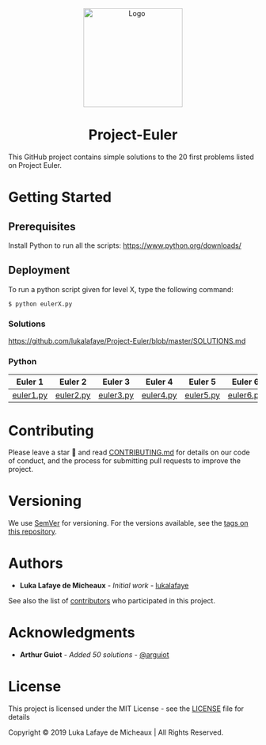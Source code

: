 <div align="center"><img src="#" alt="Logo" height="200"><h1>Project-Euler</h1></div>

This GitHub project contains simple solutions to the 20 first problems listed on Project Euler.

# Getting Started

## Prerequisites

Install Python to run all the scripts: https://www.python.org/downloads/

## Deployment

To run a python script given for level X, type the following command:

```
$ python eulerX.py
```

### Solutions

https://github.com/lukalafaye/Project-Euler/blob/master/SOLUTIONS.md

### Python

| Euler 1 	| Euler 2 	| Euler 3 	| Euler 4 	| Euler 5 	| Euler 6 	| Euler 7 	| Euler 8 	| Euler 9 	| Euler 10 	| Euler 11 	| Euler 12 	| Euler 13 	| Euler 14 	| Euler 15 	| Euler 16 	| Euler 17 	| Euler 18 	| Euler 19 	| Euler 20 	|
|---------	|---------	|---------	|---------	|---------	|---------	|---------	|---------	|---------	|----------	|----------	|----------	|----------	|----------	|----------	|----------	|----------	|----------	|----------	|----------	|
|[euler1.py](https://github.com/lukalafaye/Project-Euler/blob/master/src/euler1.py)|[euler2.py](https://github.com/lukalafaye/Project-Euler/blob/master/src/euler2.py)|[euler3.py](https://github.com/lukalafaye/Project-Euler/blob/master/src/euler3.py)|[euler4.py](https://github.com/lukalafaye/Project-Euler/blob/master/src/euler4.py)|[euler5.py](https://github.com/lukalafaye/Project-Euler/blob/master/src/euler5.py)|[euler6.py](https://github.com/lukalafaye/Project-Euler/blob/master/src/euler6.py)|[euler7.py](https://github.com/lukalafaye/Project-Euler/blob/master/src/euler7.py)|[euler8.py](https://github.com/lukalafaye/Project-Euler/blob/master/src/euler8.py)|[euler9.py](https://github.com/lukalafaye/Project-Euler/blob/master/src/euler9.py)|[euler10.py](https://github.com/lukalafaye/Project-Euler/blob/master/src/euler10.py)|[euler11.py](https://github.com/lukalafaye/Project-Euler/blob/master/src/euler11.py)|[euler12.py](https://github.com/lukalafaye/Project-Euler/blob/master/src/euler12.py)|[euler13.py](https://github.com/lukalafaye/Project-Euler/blob/master/src/euler13.py)|[euler14.py](https://github.com/lukalafaye/Project-Euler/blob/master/src/euler14.py)|[euler15.py](https://github.com/lukalafaye/Project-Euler/blob/master/src/euler15.py)|[euler16.py](https://github.com/lukalafaye/Project-Euler/blob/master/src/euler16.py)|[euler17.py](https://github.com/lukalafaye/Project-Euler/blob/master/src/euler17.py)|[euler18.py](https://github.com/lukalafaye/Project-Euler/blob/master/src/euler18.py)|[euler19.py](https://github.com/lukalafaye/Project-Euler/blob/master/src/euler19.py)|[euler20.py](https://github.com/lukalafaye/Project-Euler/blob/master/src/euler20.py)|

# Contributing

Please leave a star 🌟 and read [CONTRIBUTING.md](CONTRIBUTING.md) for details on our code of conduct, and the process for submitting pull requests to improve the project.

# Versioning

We use [SemVer](http://semver.org/) for versioning. For the versions available, see the [tags on this repository](https://github.com/lukalafaye/Project-Euler/tags). 

# Authors

* **Luka Lafaye de Micheaux** - *Initial work* - [lukalafaye](https://github.com/lukalafaye)

See also the list of [contributors](https://github.com/lukalafaye/Project-Euler/contributors) who participated in this project.

# Acknowledgments

* **Arthur Guiot** - *Added 50 solutions*  - [@arguiot](https://github.com/arguiot)

# License

This project is licensed under the MIT License - see the [LICENSE](LICENSE) file for details

Copyright © 2019 Luka Lafaye de Micheaux | All Rights Reserved.
